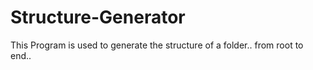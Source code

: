 # Structure-Generator
This Program is used to generate the structure of a folder.. from root to end.. 
